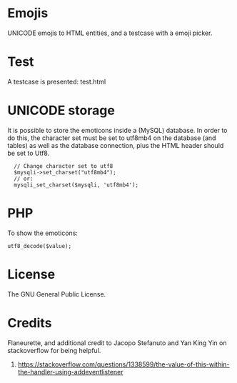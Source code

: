 # Emojis

UNICODE emojis to HTML entities, and a testcase with a emoji picker.

# Test
A testcase is presented: test.html


# UNICODE storage
It is possible to store the emoticons inside a (MySQL) database. In order to do this, the character set must be set to utf8mb4 on the database (and tables) as well as the database connection, plus the HTML header should be set to Utf8.

```
  // Change character set to utf8
  $mysqli->set_charset("utf8mb4");
  // or:
  mysqli_set_charset($mysqli, 'utf8mb4');
```

# PHP
To show the emoticons:

```utf8_decode($value);```

# License
The GNU General Public License.

# Credits
Flaneurette, and additional credit to Jacopo Stefanuto and Yan King Yin on stackoverflow for being helpful.
1. https://stackoverflow.com/questions/1338599/the-value-of-this-within-the-handler-using-addeventlistener
